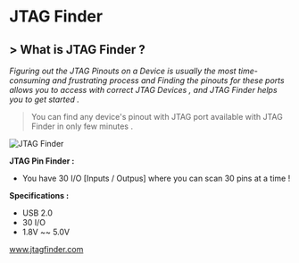 

# JTAG Finder

## > **What is JTAG Finder ?**

*Figuring out the JTAG Pinouts on a Device is usually the most time-consuming and frustrating process and Finding the pinouts for these ports allows you to access with correct JTAG Devices , and JTAG Finder helps you to get started .*

> You can find any device's pinout with JTAG port available with JTAG
> Finder in only few minutes .

![JTAG Finder](http://www.jtagfinder.com/x/pics/JF_07062011.jpg)

**JTAG Pin Finder :**

 - You have 30 I/O [Inputs / Outpus] where you can scan 30 pins at a
   time !
   
**Specifications :**
 - USB 2.0 
 - 30 I/O
 - 1.8V ~~ 5.0V

www.jtagfinder.com
